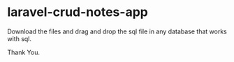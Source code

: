 # laravel-crud-notes-app

Download the files and drag and drop the sql file in any database that works with sql.

Thank You.
